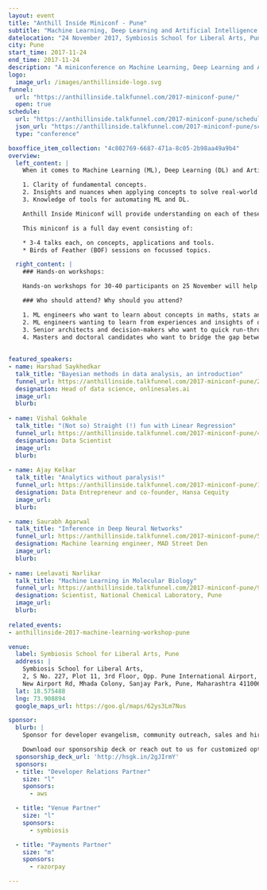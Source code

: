 ```yaml
---
layout: event
title: "Anthill Inside Miniconf - Pune"
subtitle: "Machine Learning, Deep Learning and Artificial Intelligence: concepts, applications and tools."
datelocation: "24 November 2017, Symbiosis School for Liberal Arts, Pune"
city: Pune
start_time: 2017-11-24
end_time: 2017-11-24
description: "A miniconference on Machine Learning, Deep Learning and Artificial Intelligence: concepts, applications and tools."
logo:
  image_url: /images/anthillinside-logo.svg
funnel:
  url: "https://anthillinside.talkfunnel.com/2017-miniconf-pune/"
  open: true
schedule:
  url: "https://anthillinside.talkfunnel.com/2017-miniconf-pune/schedule"
  json_url: "https://anthillinside.talkfunnel.com/2017-miniconf-pune/schedule/json"
  type: "conference"

boxoffice_item_collection: "4c802769-6687-471a-8c05-2b98aa49a9b4"
overview:
  left_content: |
    When it comes to Machine Learning (ML), Deep Learning (DL) and Artificial Intelligence (AI), three aspects are crucial:

    1. Clarity of fundamental concepts.
    2. Insights and nuances when applying concepts to solve real-world problems.
    3. Knowledge of tools for automating ML and DL.

    Anthill Inside Miniconf will provide understanding on each of these fronts.

    This miniconf is a full day event consisting of:

    * 3-4 talks each, on concepts, applications and tools.
    * Birds of Feather (BOF) sessions on focussed topics.

  right_content: |
    ### Hands-on workshops:

    Hands-on workshops for 30-40 participants on 25 November will help in internalizing concepts, and practical aspects of working with tools. Workshop tickets have to be purchased separately. (Workshops will be announced shortly.)

    ### Who should attend? Why should you attend?

    1. ML engineers who want to learn about concepts in maths, stats and strengthen foundations.
    2. ML engineers wanting to learn from experiences and insights of others.
    3. Senior architects and decision-makers who want to quick run-through of concepts, implementation case studies, and overview of tools.
    4. Masters and doctoral candidates who want to bridge the gap between academia and practice.
    
    
featured_speakers:
- name: Harshad Saykhedkar
  talk_title: "Bayesian methods in data analysis, an introduction"
  funnel_url: https://anthillinside.talkfunnel.com/2017-miniconf-pune/2-bayesian-methods-in-data-analysis-an-introduction
  designation: Head of data science, onlinesales.ai
  image_url: 
  blurb:
  
- name: Vishal Gokhale
  talk_title: "(Not so) Straight (!) fun with Linear Regression"
  funnel_url: https://anthillinside.talkfunnel.com/2017-miniconf-pune/4-not-so-straight-fun-with-linear-regression
  designation: Data Scientist
  image_url: 
  blurb:
  
- name: Ajay Kelkar
  talk_title: "Analytics without paralysis!"
  funnel_url: https://anthillinside.talkfunnel.com/2017-miniconf-pune/10-analytics-without-paralysis 
  designation: Data Entrepreneur and co-founder, Hansa Cequity
  image_url: 
  blurb:

- name: Saurabh Agarwal
  talk_title: "Inference in Deep Neural Networks"
  funnel_url: https://anthillinside.talkfunnel.com/2017-miniconf-pune/5-inference-in-deep-neural-networks
  designation: Machine learning engineer, MAD Street Den
  image_url: 
  blurb:
  
- name: Leelavati Narlikar
  talk_title: "Machine Learning in Molecular Biology"
  funnel_url: https://anthillinside.talkfunnel.com/2017-miniconf-pune/9-machine-learning-in-molecular-biology
  designation: Scientist, National Chemical Laboratory, Pune
  image_url: 
  blurb:  
    
related_events:
- anthillinside-2017-machine-learning-workshop-pune

venue:
  label: Symbiosis School for Liberal Arts, Pune
  address: |
    Symbiosis School for Liberal Arts,
    2, S No. 227, Plot 11, 3rd Floor, Opp. Pune International Airport,
    New Airport Rd, Mhada Colony, Sanjay Park, Pune, Maharashtra 411006.
  lat: 18.575488
  lng: 73.908894
  google_maps_url: https://goo.gl/maps/62ys3Lm7Nus

sponsor:
  blurb: |
    Sponsor for developer evangelism, community outreach, sales and hiring.

    Download our sponsorship deck or reach out to us for customized options at [info@hasgeek.com](mailto:info@hasgeek.com)
  sponsorship_deck_url: 'http://hsgk.in/2gJIrmY'
  sponsors:
  - title: "Developer Relations Partner"
    size: "l"
    sponsors:
      - aws

  - title: "Venue Partner"
    size: "l"
    sponsors:
      - symbiosis

  - title: "Payments Partner"
    size: "m"
    sponsors:
      - razorpay    

---
```

